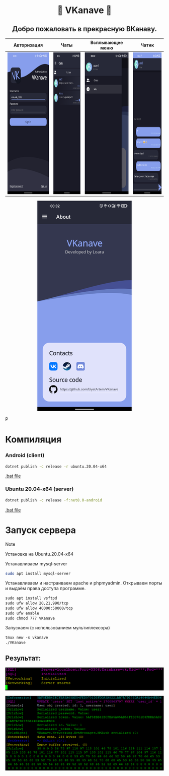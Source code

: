 <h1 align="center">
    🌿  VKanave 🌿
</h1>

<h2 align="center">
<b>Добро пожаловать в прекрасную ВКанаву.</b>
</h2>

| Авторизация | Чаты | Всплывающее меню | Чатик |
|--|--|--|--|
| <img src="Assets/p3.png" alt="image" width="300" height="450"> | <img src="Assets/chats.png" alt="image" width="300" height="450"> | <img src="Assets/p2.png" alt="image" width="300" height="450"> | <img src="Assets/chat1.png" alt="image" width="300" height="450"> |

<p align="center">
<img src="Assets/p1.png" width="300" height="auto">
</p>P

# Компиляция

### Android (client)

```sh
dotnet publish -c release -r ubuntu.20.04-x64
```
[.bat file](VKanave/compile.bat)

### Ubuntu 20.04-x64 (server)

```sh
dotnet publish -c release -f:net8.0-android
```
[.bat file](VKanaveServer/compile.bat)

# Запуск сервера

> [!NOTE] 
> Установка на Ubuntu.20.04-x64
> 
Устанавливаем mysql-server

```bash
sudo apt install mysql-server
```

Устанавливаем и настраиваем apache и phpmyadmin. Открываем порты и выдаём права доступа программе.

```shell
sudo apt install vsftpd
sudo ufw allow 20,21,990/tcp
sudo ufw allow 40000:50000/tcp
sudo ufw enable
sudo chmod 777 VKanave
```

Запускаем (с использованием мультиплексора)

```shell
tmux new -s vkanave
./VKanave
```

## Результат:

![](Assets/s1.png)

![](Assets/s2.png)
